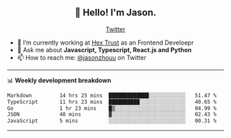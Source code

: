 <h2 align="center">👋 Hello! I'm Jason.</h2>
<p align="center">
  <a href="https://twitter.com/jasonzhouu">Twitter</a>
</p>


- 🔭 I’m currently working at [Hex Trust](https://hextrust.com/) as an Frontend Develoepr
- 💬 Ask me about **Javascript, Typescript, React.js and Python**
- 📫 How to reach me: [@jasonzhouu](https://twitter.com/jasonzhouu) on Twitter

-------

📊 **Weekly development breakdown**
<!--START_SECTION:waka-->

```txt
Markdown         14 hrs 25 mins  █████████████░░░░░░░░░░░░   51.47 %
TypeScript       11 hrs 23 mins  ██████████░░░░░░░░░░░░░░░   40.65 %
Go               1 hr 23 mins    █▒░░░░░░░░░░░░░░░░░░░░░░░   04.99 %
JSON             40 mins         ▓░░░░░░░░░░░░░░░░░░░░░░░░   02.43 %
JavaScript       5 mins          ░░░░░░░░░░░░░░░░░░░░░░░░░   00.31 %
```

<!--END_SECTION:waka-->

-------
